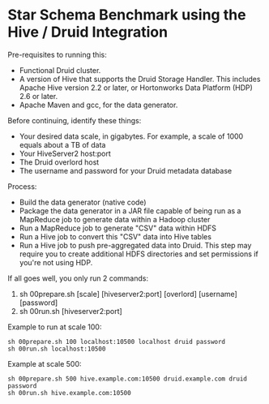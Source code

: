 # Star Schema Benchmark using the Hive / Druid Integration

Pre-requisites to running this:
* Functional Druid cluster.
* A version of Hive that supports the Druid Storage Handler. This includes Apache Hive version 2.2 or later, or Hortonworks Data Platform (HDP) 2.6 or later.
* Apache Maven and gcc, for the data generator.

Before continuing, identify these things:
* Your desired data scale, in gigabytes. For example, a scale of 1000 equals about a TB of data
* Your HiveServer2 host:port
* The Druid overlord host
* The username and password for your Druid metadata database

Process:
* Build the data generator (native code)
* Package the data generator in a JAR file capable of being run as a MapReduce job to generate data within a Hadoop cluster
* Run a MapReduce job to generate "CSV" data within HDFS
* Run a Hive job to convert this "CSV" data into Hive tables
* Run a Hive job to push pre-aggregated data into Druid. This step may require you to create additional HDFS directories and set permissions if you're not using HDP.

If all goes well, you only run 2 commands:
1) sh 00prepare.sh [scale] [hiveserver2:port] [overlord] [username] [password]
2) sh 00run.sh [hiveserver2:port]

Example to run at scale 100:

    sh 00prepare.sh 100 localhost:10500 localhost druid password
    sh 00run.sh localhost:10500

Example at scale 500:

    sh 00prepare.sh 500 hive.example.com:10500 druid.example.com druid password
    sh 00run.sh hive.example.com:10500
